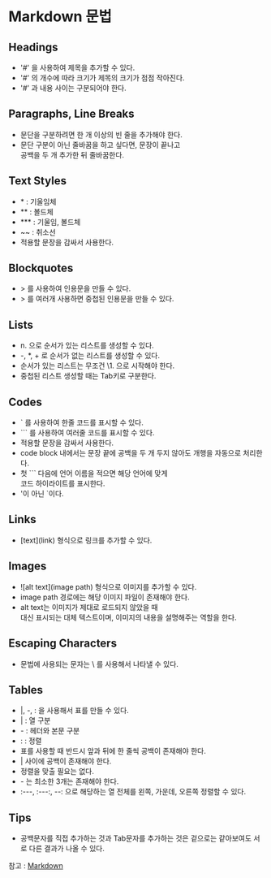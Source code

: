 # Markdown 문법

## **Headings** 
- '\#' 을 사용하여 제목을 추가할 수 있다.
- '\#' 의 개수에 따라 크기가 제목의 크기가 점점 작아진다.
- '\#' 과 내용 사이는 구분되어야 한다.

## **Paragraphs, Line Breaks**
- 문단을 구분하려면 한 개 이상의 빈 줄을 추가해야 한다.
- 문단 구분이 아닌 줄바꿈을 하고 싶다면, 문장이 끝나고  
공백을 두 개 추가한 뒤 줄바꿈한다.

## **Text Styles**
- \* : 기울임체
- \** : 볼드체
- \*** : 기울임, 볼드체
- \~~ : 취소선
- 적용할 문장을 감싸서 사용한다.

## **Blockquotes**
- \> 를 사용하여 인용문을 만들 수 있다.
- \> 를 여러개 사용하면 중첩된 인용문을 만들 수 있다.

## **Lists**
- n. 으로 순서가 있는 리스트를 생성할 수 있다.  
- \-, \*, \+ 로 순서가 없는 리스트를 생성할 수 있다.
- 순서가 있는 리스트는 무조건 \1. 으로 시작해야 한다.
- 중첩된 리스트 생성할 때는 Tab키로 구분한다.

## **Codes**
- \` 를 사용하여 한줄 코드를 표시할 수 있다.
- \``` 를 사용하여 여러줄 코드를 표시할 수 있다.
- 적용할 문장을 감싸서 사용한다.
- code block 내에서는 문장 끝에 공백을 두 개 두지 않아도
개행을 자동으로 처리한다.
- 첫 \``` 다음에 언어 이름을 적으면 해당 언어에 맞게  
코드 하이라이트를 표시한다.
- '이 아닌 `이다.

## **Links**
- \[text](link) 형식으로 링크를 추가할 수 있다.

## **Images**
- \![alt text](image path) 형식으로 이미지를 추가할 수 있다.
- image path 경로에는 해당 이미지 파일이 존재해야 한다.
- alt text는 이미지가 제대로 로드되지 않았을 때  
대신 표시되는 대체 텍스트이며, 이미지의 내용을 설명해주는 역할을 한다.

## **Escaping Characters**
- 문법에 사용되는 문자는 \ 를 사용해서 나타낼 수 있다.

## **Tables**
- \|, \-, \: 을 사용해서 표를 만들 수 있다.
- \| : 열 구분
- \- : 헤더와 본문 구분
- \: : 정렬
- 표를 사용할 때 반드시 앞과 뒤에 한 줄씩 공백이 존재해야 한다.
- \| 사이에 공백이 존재해야 한다.
- 정렬을 맞출 필요는 없다.
- \- 는 최소한 3개는 존재해야 한다.
- \:---, \:---:, \--: 으로 해당하는 열 전체를 왼쪽, 가운데, 오른쪽 정렬할 수 있다.

## **Tips**
- 공백문자를 직접 추가하는 것과 Tab문자를 추가하는 것은 겉으로는 같아보여도 서로 다른 결과가 나올 수 있다.

참고 : [Markdown](https://dreamhack.io/lecture/courses/536)



